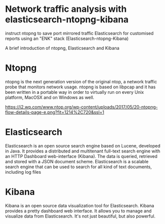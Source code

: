# Network traffic analysis with elasticsearch-ntopng-kibana
instruct ntopng to save port mirrored traffic Elasticsearch for customised reports using an "ENK" stack (Elasticsearch-ntopng-Kibana)

A brief introduction of ntopng,  Elasticsearch and Kibana

# Ntopng
ntopng is the next generation version of the original ntop, a network traffic probe that monitors network usage. ntopng is based on libpcap and it has been written in a portable way in order to virtually run on every Unix platform, MacOSX and on Windows as well.


  https://i2.wp.com/www.ntop.org/wp-content/uploads/2017/05/20-ntopng-flow-details-page-e.png?fit=1214%2C720&ssl=1

# Elasticsearch
Elasticsearch is an open source search engine based on Lucene, developed in Java. It provides a distributed and multitenant full-text search engine with an HTTP Dashboard web-interface (Kibana). The data is queried, retrieved and stored with a JSON document scheme. Elasticsearch is a scalable search engine that can be used to search for all kind of text documents, including log files

# Kibana
Kibana is an open source data visualization tool for Elasticsearch. Kibana provides a pretty dashboard web interface. It allows you to manage and visualize data from Elasticsearch. It's not just beautiful, but also powerful.


